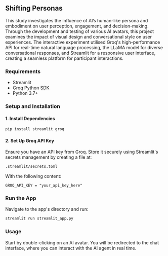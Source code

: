## Shifting Personas
This study investigates the influence of AI’s human-like persona and embodiment on user perception, engagement, and decision-making. Through the development and testing of various AI avatars, this project examines the impact of visual design and conversational style on user experiences. 
The interactive experiment utilised Groq's high-performance API for real-time natural language processing, the LLaMA model for diverse conversational responses, and Streamlit for a responsive user interface, creating a seamless platform for participant interactions.

### Requirements
- Streamlit
- Groq Python SDK
- Python 3.7+

###  Setup and Installation

#### 1. Install Dependencies

```bash
pip install streamlit groq
```
#### 2. Set Up Groq API Key
Ensure you have an API key from Groq. Store it securely using Streamlit's secrets management by creating a file at:
```bash
.streamlit/secrets.toml
```
With the following content:
```
GROQ_API_KEY = "your_api_key_here"
```

### Run the App
Navigate to the app's directory and run:

```bash
streamlit run streamlit_app.py
```
### Usage
Start by double-clicking on an AI avatar. You will be redirected to the chat interface, where you can interact with the AI agent in real time.
